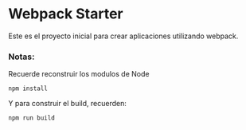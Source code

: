 # Webpack Starter

Este es el proyecto inicial para crear aplicaciones utilizando webpack.

### Notas:
Recuerde reconstruir los modulos de Node

```
npm install
```

Y para construir el build, recuerden:

```
npm run build
```

